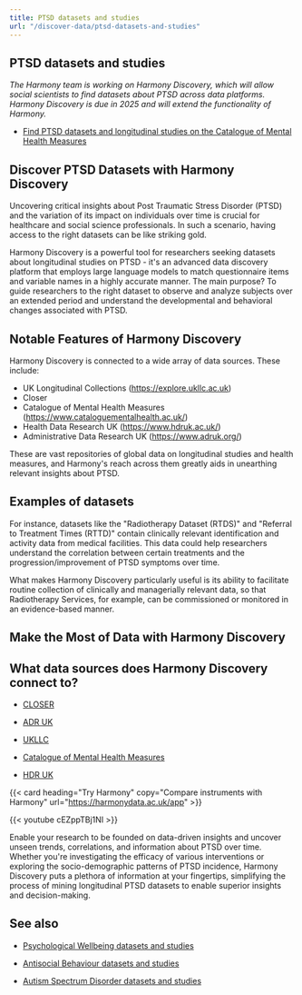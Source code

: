 ```yaml
---
title: PTSD datasets and studies
url: "/discover-data/ptsd-datasets-and-studies"
---
```


## PTSD datasets and studies

*The Harmony team is working on Harmony Discovery, which will allow social scientists to find datasets about PTSD across data platforms. Harmony Discovery is due in 2025 and will extend the functionality of Harmony.*

* [Find PTSD datasets and longitudinal studies on the Catalogue of Mental Health Measures](https://www.cataloguementalhealth.ac.uk/?content=search&query=Topic:ptsd)

## Discover PTSD Datasets with Harmony Discovery

Uncovering critical insights about Post Traumatic Stress Disorder (PTSD) and the variation of its impact on individuals over time is crucial for healthcare and social science professionals. In such a scenario, having access to the right datasets can be like striking gold.

Harmony Discovery is a powerful tool for researchers seeking datasets about longitudinal studies on PTSD - it's an advanced data discovery platform that employs large language models to match questionnaire items and variable names in a highly accurate manner. The main purpose? To guide researchers to the right dataset to observe and analyze subjects over an extended period and understand the developmental and behavioral changes associated with PTSD.

## Notable Features of Harmony Discovery

Harmony Discovery is connected to a wide array of data sources. These include:

- UK Longitudinal Collections (https://explore.ukllc.ac.uk)
- Closer
- Catalogue of Mental Health Measures (https://www.cataloguementalhealth.ac.uk/)
- Health Data Research UK (https://www.hdruk.ac.uk/)
- Administrative Data Research UK (https://www.adruk.org/)

These are vast repositories of global data on longitudinal studies and health measures, and Harmony's reach across them greatly aids in unearthing relevant insights about PTSD.

## Examples of datasets

For instance, datasets like the "Radiotherapy Dataset (RTDS)" and "Referral to Treatment Times (RTTD)" contain clinically relevant identification and activity data from medical facilities. This data could help researchers understand the correlation between certain treatments and the progression/improvement of PTSD symptoms over time.

What makes Harmony Discovery particularly useful is its ability to facilitate routine collection of clinically and managerially relevant data, so that Radiotherapy Services, for example, can be commissioned or monitored in an evidence-based manner.

## Make the Most of Data with Harmony Discovery


## What data sources does Harmony Discovery connect to?

* [CLOSER](https://closer.ac.uk/)

* [ADR UK](https://www.adruk.org/data-access/data-catalogue/)

* [UKLLC](https://explore.ukllc.ac.uk)

* [Catalogue of Mental Health Measures](https://www.cataloguementalhealth.ac.uk/)

* [HDR UK](https://www.healthdatagateway.org/)

{{< card heading="Try Harmony" copy="Compare instruments with Harmony" url="https://harmonydata.ac.uk/app" >}}

{{< youtube cEZppTBj1NI >}}


Enable your research to be founded on data-driven insights and uncover unseen trends, correlations, and information about PTSD over time. Whether you're investigating the efficacy of various interventions or exploring the socio-demographic patterns of PTSD incidence, Harmony Discovery puts a plethora of information at your fingertips, simplifying the process of mining longitudinal PTSD datasets to enable superior insights and decision-making.

## See also

* [Psychological Wellbeing datasets and studies](/discover-data/psychological-wellbeing-datasets-and-studies)

* [Antisocial Behaviour datasets and studies](/discover-data/antisocial-behaviour-datasets-and-studies)

* [Autism Spectrum Disorder datasets and studies](/discover-data/autism-spectrum-disorder-datasets-and-studies)